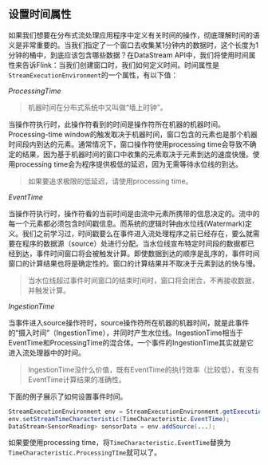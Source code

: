 ## 设置时间属性

如果我们想要在分布式流处理应用程序中定义有关时间的操作，彻底理解时间的语义是非常重要的。当我们指定了一个窗口去收集某1分钟内的数据时，这个长度为1分钟的桶中，到底应该包含哪些数据？在DataStream API中，我们将使用时间属性来告诉Flink：当我们创建窗口时，我们如何定义时间。时间属性是`StreamExecutionEnvironment`的一个属性，有以下值：

*ProcessingTime*

>机器时间在分布式系统中又叫做“墙上时钟”。

当操作符执行时，此操作符看到的时间是操作符所在机器的机器时间。Processing-time window的触发取决于机器时间，窗口包含的元素也是那个机器时间段内到达的元素。通常情况下，窗口操作符使用processing time会导致不确定的结果，因为基于机器时间的窗口中收集的元素取决于元素到达的速度快慢。使用processing time会为程序提供极低的延迟，因为无需等待水位线的到达。

>如果要追求极限的低延迟，请使用processing time。

*EventTime*

当操作符执行时，操作符看的当前时间是由流中元素所携带的信息决定的。流中的每一个元素都必须包含时间戳信息。而系统的逻辑时钟由水位线(Watermark)定义。我们之前学习过，时间戳要么在事件进入流处理程序之前已经存在，要么就需要在程序的数据源（source）处进行分配。当水位线宣布特定时间段的数据都已经到达，事件时间窗口将会被触发计算。即使数据到达的顺序是乱序的，事件时间窗口的计算结果也将是确定性的。窗口的计算结果并不取决于元素到达的快与慢。

>当水位线超过事件时间窗口的结束时间时，窗口将会闭合，不再接收数据，并触发计算。

*IngestionTime*

当事件进入source操作符时，source操作符所在机器的机器时间，就是此事件的“摄入时间”（IngestionTime），并同时产生水位线。IngestionTime相当于EventTime和ProcessingTime的混合体。一个事件的IngestionTime其实就是它进入流处理器中的时间。

>IngestionTime没什么价值，既有EventTime的执行效率（比较低），有没有EventTime计算结果的准确性。

下面的例子展示了如何设置事件时间。

```java
StreamExecutionEnvironment env = StreamExecutionEnvironment.getExecutionEnvironment;
env.setStreamTimeCharacteristic(TimeCharacteristic.EventTime);
DataStream<SensorReading> sensorData = env.addSource(...);
```

如果要使用processing time，将`TimeCharacteristic.EventTime`替换为`TimeCharacteristic.ProcessingTIme`就可以了。

